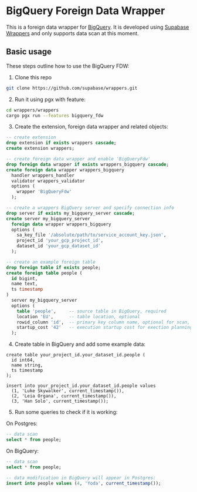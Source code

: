 # BigQuery Foreign Data Wrapper

This is a foreign data wrapper for [BigQuery](https://cloud.google.com/bigquery). It is developed using [Supabase Wrappers](https://github.com/supabase/wrappers) and only supports data scan at this moment.

## Basic usage

These steps outline how to use the BigQuery FDW:

1. Clone this repo

```bash
git clone https://github.com/supabase/wrappers.git
```

2. Run it using pgx with feature:

```bash
cd wrappers/wrappers
cargo pgx run --features bigquery_fdw
```

3. Create the extension, foreign data wrapper and related objects:

```sql
-- create extension
drop extension if exists wrappers cascade;
create extension wrappers;

-- create foreign data wrapper and enable 'BigQueryFdw'
drop foreign data wrapper if exists wrappers_bigquery cascade;
create foreign data wrapper wrappers_bigquery
  handler wrappers_handler
  validator wrappers_validator
  options (
    wrapper 'BigQueryFdw'
  );

-- create a wrappers BigQuery server and specify connection info
drop server if exists my_bigquery_server cascade;
create server my_bigquery_server
  foreign data wrapper wrappers_bigquery
  options (
    sa_key_file '/absolute/path/to/service_account_key.json',
    project_id 'your_gcp_project_id',
    dataset_id 'your_gcp_dataset_id'
  );

-- create an example foreign table
drop foreign table if exists people;
create foreign table people (
  id bigint,
  name text,
  ts timestamp
)
  server my_bigquery_server
  options (
    table 'people',     -- source table in BigQuery, required
    location 'EU',      -- table location, optional
    rowid_column 'id',  -- primary key column name, optional for scan, required for update
    startup_cost '42'   -- execution startup cost for exection planning, optional
  );
```

4. Create table in BigQuery and add some example data:

```
create table your_project_id.your_dataset_id.people (
  id int64,
  name string,
  ts timestamp
);

insert into your_project_id.your_dataset_id.people values
  (1, 'Luke Skywalker', current_timestamp()), 
  (2, 'Leia Organa', current_timestamp()), 
  (3, 'Han Solo', current_timestamp());
```
5. Run some queries to check if it is working:

On Postgres:

```sql
-- data scan
select * from people;
```

On BigQuery:

```sql
-- data scan
select * from people;

-- data modification in BigQuery will appear in Postgres:
insert into people values (4, 'Yoda', current_timestamp());
```

